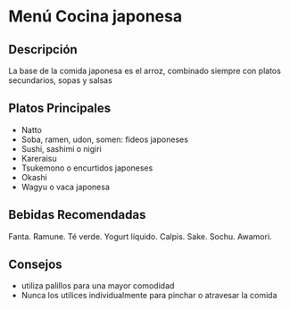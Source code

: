 # Menú Cocina japonesa

## Descripción
La base de la comida japonesa es el arroz, combinado siempre con platos secundarios, sopas y salsas

## Platos Principales
- Natto
- Soba, ramen, udon, somen: fideos japoneses
- Sushi, sashimi o nigiri
- Kareraisu
- Tsukemono o encurtidos japoneses
- Okashi
- Wagyu o vaca japonesa

## Bebidas Recomendadas

Fanta. 
Ramune.
Té verde. 
Yogurt líquido.
Calpis.
Sake.
Sochu.
Awamori.

## Consejos

- utiliza palillos para una mayor comodidad 
- Nunca los utilices individualmente para pinchar o atravesar la comida